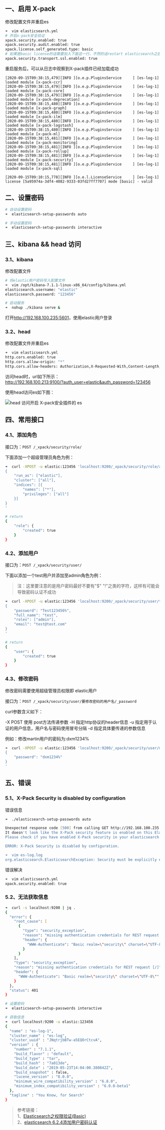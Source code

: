## 一、启用 X-pack

修改配置文件并重启es

``` zsh
➜  vim elasticsearch.yml
# 开启x-pack安全验证
xpack.security.enabled: true
xpack.security.audit.enabled: true
xpack.license.self_generated.type: basic
# 如果是basic license的话需要加入下面这一行，不然的话restart elasticsearch之后会报错
xpack.security.transport.ssl.enabled: true
```

重启服务后，可以从日志中观察到X-pack插件已经加载成功

``` log
[2020-09-15T09:38:15,479][INFO ][o.e.p.PluginsService     ] [es-log-1] loaded module [x-pack-ccr]
[2020-09-15T09:38:15,479][INFO ][o.e.p.PluginsService     ] [es-log-1] loaded module [x-pack-core]
[2020-09-15T09:38:15,479][INFO ][o.e.p.PluginsService     ] [es-log-1] loaded module [x-pack-deprecation]
[2020-09-15T09:38:15,480][INFO ][o.e.p.PluginsService     ] [es-log-1] loaded module [x-pack-graph]
[2020-09-15T09:38:15,480][INFO ][o.e.p.PluginsService     ] [es-log-1] loaded module [x-pack-ilm]
[2020-09-15T09:38:15,480][INFO ][o.e.p.PluginsService     ] [es-log-1] loaded module [x-pack-logstash]
[2020-09-15T09:38:15,480][INFO ][o.e.p.PluginsService     ] [es-log-1] loaded module [x-pack-ml]
[2020-09-15T09:38:15,481][INFO ][o.e.p.PluginsService     ] [es-log-1] loaded module [x-pack-monitoring]
[2020-09-15T09:38:15,481][INFO ][o.e.p.PluginsService     ] [es-log-1] loaded module [x-pack-rollup]
[2020-09-15T09:38:15,481][INFO ][o.e.p.PluginsService     ] [es-log-1] loaded module [x-pack-security]
[2020-09-15T09:38:15,481][INFO ][o.e.p.PluginsService     ] [es-log-1] loaded module [x-pack-sql]

[2020-09-15T09:10:15,778][INFO ][o.e.l.LicenseService     ] [es-log-1] license [5a95974a-3df4-4082-9333-03fd27ff7707] mode [basic] - valid
```

## 二、设置密码

``` zsh
# 自动设置密码
➜  elasticsearch-setup-passwords auto

# 手动设置密码
➜  elasticsearch-setup-passwords interactive
```

## 三、kibana && head 访问

### 3.1、kibana

修改配置文件

``` zsh
# 将elastic用户密码写入配置文件
➜  vim /opt/kibana-7.1.1-linux-x86_64/config/kibana.yml
elasticsearch.username: "elastic"
elasticsearch.password: "123456"

# 启动服务
➜  nohup ./kibana serve &
```

打开<http://192.168.100.235:5601>，使用elastic用户登录

### 3.2、head

修改配置文件并重启es

``` zsh
➜  vim elasticsearch.yml
http.cors.enabled: true
http.cors.allow-origin: "*"
http.cors.allow-headers: Authorization,X-Requested-With,Content-Length,Content-Type
```

访问head时，url如下所示：  
<http://192.168.100.213:9100/?auth_user=elastic&auth_password=123456>

使用head访问es如下图：

![head 访问开启 X-pack安全插件的 es](https://cdn.jsdelivr.net/gh/miaocunfa/imghosting/img/es_20200915_01.png)  

## 四、常用接口

### 4.1、添加角色

接口为：`POST /_xpack/security/role/`

下面添加一个超级管理员角色为例：

``` zsh
➜  curl -XPOST -u elastic:123456 'localhost:9200/_xpack/security/role/admin?pretty' -H 'Content-type: application/json' -d '
{
    "run_as": ["elastic"],
    "cluster": ["all"],
    "indices": [{
        "names": ["*"],
        "privileges": ["all"]
    }]
}
'

# return
{
    "role": {
        "created": true
    }
}

```

### 4.2、添加用户

接口为：`POST /_xpack/security/user/`

下面以添加一个test用户并添加至admin角色为例：

> 注：这里要注意的是用户密码最好不要有"$" "!"之类的字符，这样有可能会导致密码认证不成功

``` zsh
➜  curl -XPOST -u elastic:123456 'localhost:9200/_xpack/security/user/test?pretty' -H 'Content-type: application/json' -d '
{
    "password": "Test123456%",
    "full_name": "test",
    "roles": ["admin"],
    "email": "test@test.com"
}
'

# return
{
    "user": {
        "created": true
    }
}
```

### 4.3、修改密码

修改密码需要使用超级管理员权限即 elastic用户

接口为：`POST /_xpack/security/user/要修改密码的用户名/_password`

curl参数含义如下：

-X POST 使用 post方法传递参数
-H      指定http协议的header信息
-u      指定用于认证的用户信息，用户名与密码使用冒号分隔
-d      指定具体要传递的参数信息

例如：修改martin用户的密码为:dxm1234%

``` zsh
➜  curl -XPOST -u elastic:123456 'localhost:9200/_xpack/security/user/martin/_password?pretty' -H 'Content-type: application/json'  -d '
{
    "password": "dxm1234%"
}
'
```

## 五、错误

### 5.1、X-Pack Security is disabled by configuration

错误信息

``` zsh
➜  ./elasticsearch-setup-passwords auto

Unexpected response code [500] from calling GET http://192.168.100.235:9200/_security/_authenticate?pretty
It doesn't look like the X-Pack security feature is enabled on this Elasticsearch node.
Please check if you have enabled X-Pack security in your elasticsearch.yml configuration file.

ERROR: X-Pack Security is disabled by configuration.

➜  vim es-log.log
org.elasticsearch.ElasticsearchException: Security must be explicitly enabled when using a [basic] license. Enable security by setting [xpack.security.enabled] to [true] in the elasticsearch.yml file and restart the node.
```

错误解决

``` zsh
➜  vim elasticsearch.yml
xpack.security.enabled: true
```

### 5.2、无法获取信息

``` zsh
➜  curl -s localhost:9200 | jq .
{
  "error": {
    "root_cause": [
      {
        "type": "security_exception",
        "reason": "missing authentication credentials for REST request [/]",
        "header": {
          "WWW-Authenticate": "Basic realm=\"security\" charset=\"UTF-8\""
        }
      }
    ],
    "type": "security_exception",
    "reason": "missing authentication credentials for REST request [/]",
    "header": {
      "WWW-Authenticate": "Basic realm=\"security\" charset=\"UTF-8\""
    }
  },
  "status": 401
}
```

``` zsh
# 设置密码
➜  elasticsearch-setup-passwords interactive

# 获取信息
➜  curl localhost:9200 -u elastic:123456
{
  "name" : "es-log-1",
  "cluster_name" : "es-log",
  "cluster_uuid" : "JNqtrjbBTw-a5EQOrCtcvA",
  "version" : {
    "number" : "7.1.1",
    "build_flavor" : "default",
    "build_type" : "tar",
    "build_hash" : "7a013de",
    "build_date" : "2019-05-23T14:04:00.380842Z",
    "build_snapshot" : false,
    "lucene_version" : "8.0.0",
    "minimum_wire_compatibility_version" : "6.8.0",
    "minimum_index_compatibility_version" : "6.0.0-beta1"
  },
  "tagline" : "You Know, for Search"
}
```

> 参考链接：  
> 1、[Elasticsearch之权限验证(Basic)](https://www.cnblogs.com/xingxia/p/elasticsearch_privileges.html)  
> 2、[elasticsearch 6.2.4添加用户密码认证](https://www.cnblogs.com/liangyou666/p/10597093.html)  
>
